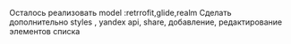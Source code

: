 
Осталось реализовать model :retrrofit,glide,realm
  Сделать дополнительно
  styles , yandex api, share, добавление, редактирование элементов списка
  
 

